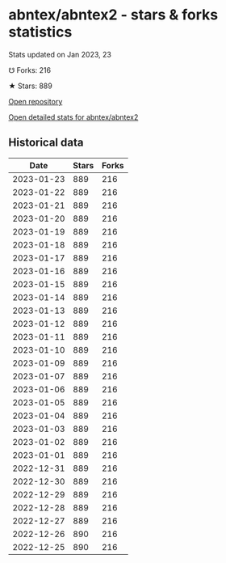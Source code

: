 # abntex/abntex2 - stars & forks statistics

Stats updated on Jan 2023, 23

☋ Forks: 216

★ Stars: 889

[Open repository](https://github.com/abntex/abntex2)

[Open detailed stats for abntex/abntex2](https://reviewgithub.com/rep/abntex/abntex2)

## Historical data
| Date | Stars | Forks |
|------|-------|-------|
| 2023-01-23 | 889 | 216 | 
| 2023-01-22 | 889 | 216 | 
| 2023-01-21 | 889 | 216 | 
| 2023-01-20 | 889 | 216 | 
| 2023-01-19 | 889 | 216 | 
| 2023-01-18 | 889 | 216 | 
| 2023-01-17 | 889 | 216 | 
| 2023-01-16 | 889 | 216 | 
| 2023-01-15 | 889 | 216 | 
| 2023-01-14 | 889 | 216 | 
| 2023-01-13 | 889 | 216 | 
| 2023-01-12 | 889 | 216 | 
| 2023-01-11 | 889 | 216 | 
| 2023-01-10 | 889 | 216 | 
| 2023-01-09 | 889 | 216 | 
| 2023-01-07 | 889 | 216 | 
| 2023-01-06 | 889 | 216 | 
| 2023-01-05 | 889 | 216 | 
| 2023-01-04 | 889 | 216 | 
| 2023-01-03 | 889 | 216 | 
| 2023-01-02 | 889 | 216 | 
| 2023-01-01 | 889 | 216 | 
| 2022-12-31 | 889 | 216 | 
| 2022-12-30 | 889 | 216 | 
| 2022-12-29 | 889 | 216 | 
| 2022-12-28 | 889 | 216 | 
| 2022-12-27 | 889 | 216 | 
| 2022-12-26 | 890 | 216 | 
| 2022-12-25 | 890 | 216 | 

